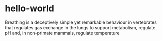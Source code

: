 # hello-world
Breathing is a deceptively simple yet remarkable behaviour in vertebrates that regulates gas exchange in the lungs to support metabolism, regulate pH and, in non-primate mammals, regulate temperature
